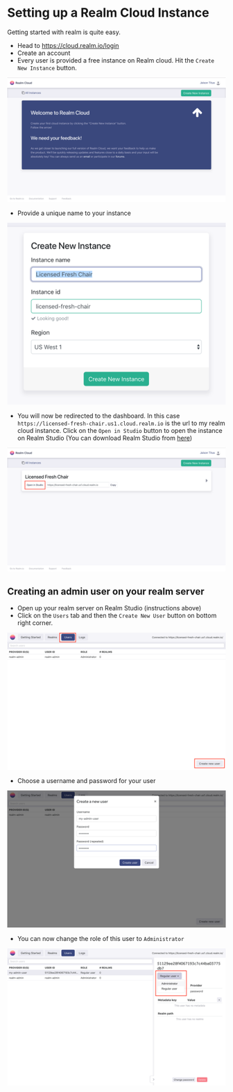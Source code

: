 # Setting up a Realm Cloud Instance

Getting started with realm is quite easy.

- Head to https://cloud.realm.io/login
- Create an account
- Every user is provided a free instance on Realm cloud. Hit the `Create New Instance` button.

![RealmPostLogin](https://raw.githubusercontent.com/hasura/realm-pg-sync/master/readme-assets/realm-post-login.png)

- Provide a unique name to your instance

![RealmInstanceName](https://raw.githubusercontent.com/hasura/realm-pg-sync/master/readme-assets/realm-instance-name.png)

- You will now be redirected to the dashboard. In this case `https://licensed-fresh-chair.us1.cloud.realm.io` is the url to my realm cloud instance. Click on the `Open in Studio` button to open the instance on Realm Studio (You can download Realm Studio from [here](https://licensed-fresh-chair.us1.cloud.realm.io))

![OpenInStudio](https://raw.githubusercontent.com/hasura/realm-pg-sync/master/readme-assets/realm-open-in-studio.png)


## Creating an admin user on your realm server

- Open up your realm server on Realm Studio (instructions above)
- Click on the `Users` tab and then the `Create New User` button on bottom right corner.

![UserTab](https://raw.githubusercontent.com/hasura/realm-pg-sync/master/readme-assets/realm-studio-users.png)

- Choose a username and password for your user

![CreateUser](https://raw.githubusercontent.com/hasura/realm-pg-sync/master/readme-assets/realm-studio-create-user.png)

- You can now change the role of this user to `Administrator`

![AdministratorRole](https://raw.githubusercontent.com/hasura/realm-pg-sync/master/readme-assets/realm-studio-user-permission.png)
